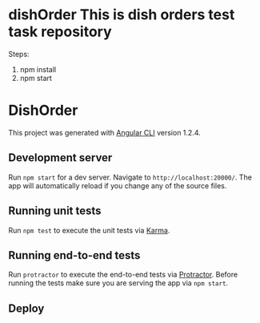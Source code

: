# dishOrder This is dish orders test task repository 

Steps:
1. npm install
2. npm start

# DishOrder

This project was generated with [Angular CLI](https://github.com/angular/angular-cli) version 1.2.4.

## Development server

Run `npm start` for a dev server. Navigate to `http://localhost:20000/`. The app will automatically reload if you change any of the source files.

## Running unit tests

Run `npm test` to execute the unit tests via [Karma](https://karma-runner.github.io).

## Running end-to-end tests

Run `protractor` to execute the end-to-end tests via [Protractor](http://www.protractortest.org/).
Before running the tests make sure you are serving the app via `npm start`.

## Deploy


